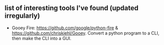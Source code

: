 ## list of interesting tools I've found (updated irregularly)

- Gooey Fire: https://github.com/google/python-fire & https://github.com/chriskiehl/Gooey. Convert a python program to a CLI, then make the CLI into a GUI.
